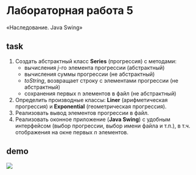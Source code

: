 # Лабораторная работа 5

«Наследование. Java Swing»

## task

1. Создать абстрактный класс **Series** (прогрессия) с методами:
   - вычисления _j_-го элемента прогрессии (абстрактный)
   - вычисления суммы прогрессии (не абстрактный)
   - _toString_, возвращает строку с элементами прогрессии (не абстрактный)
   - сохранения первых n элементов в файл (не абстрактный)
2. Определить производные классы: **Liner** (арифметическая прогрессия) и
   **Exponential** (геометрическая прогрессия).
3. Реализовать вывод элементов прогрессии в файл.
4. Реализовать оконное приложение (**Java Swing**) с удобным интерфейсом (выбор
   прогрессии, выбор имени файла и т.п.), в т.ч. отображения на окне первых _n_
   элементов.

## demo

<img src="http://res.cloudinary.com/dzsjwgjii/image/upload/v1486811648/javas3lab5.png"/>
